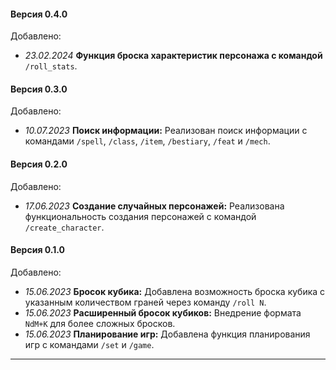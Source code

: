 #### Версия 0.4.0
Добавлено:
- *23.02.2024* **Функция броска характеристик персонажа с командой** `/roll_stats`.

#### Версия 0.3.0 
Добавлено:
- *10.07.2023* **Поиск информации:** Реализован поиск информации с командами `/spell`, `/class`, `/item`, `/bestiary`, `/feat` и `/mech`.

#### Версия 0.2.0
Добавлено:
- *17.06.2023* **Создание случайных персонажей:** Реализована функциональность создания персонажей с командой `/create_character`.

#### Версия 0.1.0
Добавлено:
- *15.06.2023* **Бросок кубика:** Добавлена возможность броска кубика с указанным количеством граней через команду `/roll N`.
- *15.06.2023* **Расширенный бросок кубиков:** Внедрение формата `NdM+K` для более сложных бросков.
- *15.06.2023* **Планирование игр:** Добавлена функция планирования игр с командами `/set` и `/game`.

---